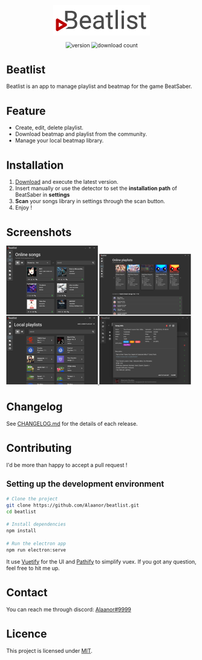 <p align="center">
  <img src="src/assets/title_white.png" width="256px" alt="logo">
</p>
<p align="center">
  <img src="https://img.shields.io/github/release/Alaanor/beatlist.svg?style=flat-square" alt="version">
  <img src="https://img.shields.io/github/downloads/Alaanor/beatlist/total.svg?color=#3fb911?style=flat-square" alt="download count">
</p>

# Beatlist

Beatlist is an app to manage playlist and beatmap for the game BeatSaber. 

# Feature

 - Create, edit, delete playlist.
 - Download beatmap and playlist from the community.
 - Manage your local beatmap library.
 
# Installation

1. [Download](https://github.com/Alaanor/beatlist/releases) and execute the latest version.
2. Insert manually or use the detector to set the **installation path** of BeatSaber in **settings**
3. **Scan** your songs library in settings through the scan button.
4. Enjoy !

# Screenshots

<a href="https://raw.githubusercontent.com/Alaanor/beatlist/screenshot/v1_1/onlineBeatmap.png">
  <img src="https://raw.githubusercontent.com/Alaanor/beatlist/screenshot/v1_1/onlineBeatmap.png" width="48%">
</a>

<a href="https://raw.githubusercontent.com/Alaanor/beatlist/screenshot/v1_1/onlinePlaylist.png">
  <img src="https://raw.githubusercontent.com/Alaanor/beatlist/screenshot/v1_1/onlinePlaylist.png" width="48%">
</a>

<a href="https://raw.githubusercontent.com/Alaanor/beatlist/screenshot/v1_1/localPlaylist.png">
  <img src="https://raw.githubusercontent.com/Alaanor/beatlist/screenshot/v1_1/localPlaylist.png" width="48%">
</a>

<a href="https://raw.githubusercontent.com/Alaanor/beatlist/screenshot/v1_1/beatmapInfo.png">
  <img src="https://raw.githubusercontent.com/Alaanor/beatlist/screenshot/v1_1/beatmapInfo.png" width="48%">
</a>

# Changelog

See [CHANGELOG.md](CHANGELOG.md) for the details of each release.

# Contributing

I'd be more than happy to accept a pull request !

## Setting up the development environment

```bash
# Clone the project
git clone https://github.com/Alaanor/beatlist.git
cd beatlist

# Install dependencies
npm install

# Run the electron app
npm run electron:serve
```

It use [Vuetify](https://vuetifyjs.com/) for the UI and [Pathify](https://github.com/davestewart/vuex-pathify) to simplify vuex. If you got any question, feel free to hit me up.

# Contact

You can reach me through discord: [Alaanor#9999](https://discordapp.com/users/213397906571395072)

# Licence

This project is licensed under [MIT](LICENSE).
